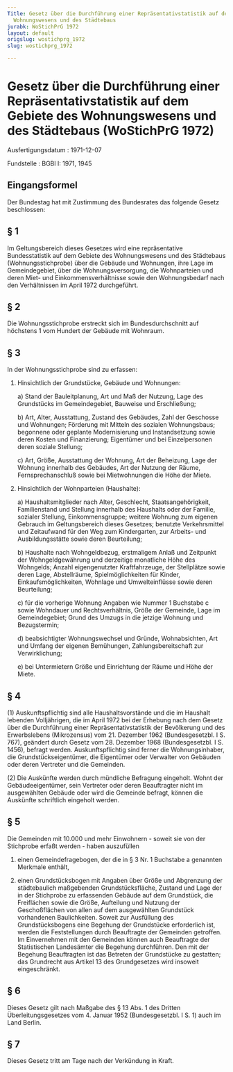 ```yaml
---
Title: Gesetz über die Durchführung einer Repräsentativstatistik auf dem Gebiete des
  Wohnungswesens und des Städtebaus
jurabk: WoStichPrG 1972
layout: default
origslug: wostichprg_1972
slug: wostichprg_1972

---
```


# Gesetz über die Durchführung einer Repräsentativstatistik auf dem Gebiete des Wohnungswesens und des Städtebaus (WoStichPrG 1972)

Ausfertigungsdatum
:   1971-12-07

Fundstelle
:   BGBl I: 1971, 1945



## Eingangsformel

Der Bundestag hat mit Zustimmung des Bundesrates das folgende Gesetz beschlossen:


## § 1

Im Geltungsbereich dieses Gesetzes wird eine repräsentative Bundesstatistik auf dem Gebiete des Wohnungswesens und des Städtebaus (Wohnungsstichprobe) über die Gebäude und Wohnungen, ihre Lage im Gemeindegebiet, über die Wohnungsversorgung, die Wohnparteien und deren Miet- und Einkommensverhältnisse sowie den Wohnungsbedarf nach den Verhältnissen im April 1972 durchgeführt.


## § 2

Die Wohnungsstichprobe erstreckt sich im Bundesdurchschnitt auf höchstens 1 vom Hundert der Gebäude mit Wohnraum.


## § 3

In der Wohnungsstichprobe sind zu erfassen:

1.  Hinsichtlich der Grundstücke, Gebäude und Wohnungen:

    a)  Stand der Bauleitplanung, Art und Maß der Nutzung, Lage des Grundstücks im Gemeindegebiet, Bauweise und Erschließung;


    b)  Art, Alter, Ausstattung, Zustand des Gebäudes, Zahl der Geschosse und Wohnungen; Förderung mit Mitteln des sozialen Wohnungsbaus; begonnene oder geplante Modernisierung und Instandsetzung sowie deren Kosten und Finanzierung; Eigentümer und bei Einzelpersonen deren soziale Stellung;


    c)  Art, Größe, Ausstattung der Wohnung, Art der Beheizung, Lage der Wohnung innerhalb des Gebäudes, Art der Nutzung der Räume, Fernsprechanschluß sowie bei Mietwohnungen die Höhe der Miete.





2.  Hinsichtlich der Wohnparteien (Haushalte):

    a)  Haushaltsmitglieder nach Alter, Geschlecht, Staatsangehörigkeit, Familienstand und Stellung innerhalb des Haushalts oder der Familie, sozialer Stellung, Einkommensgruppe; weitere Wohnung zum eigenen Gebrauch im Geltungsbereich dieses Gesetzes; benutzte Verkehrsmittel und Zeitaufwand für den Weg zum Kindergarten, zur Arbeits- und Ausbildungsstätte sowie deren Beurteilung;


    b)  Haushalte nach Wohngeldbezug, erstmaligem Anlaß und Zeitpunkt der Wohngeldgewährung und derzeitige monatliche Höhe des Wohngelds; Anzahl eigengenutzter Kraftfahrzeuge, der Stellplätze sowie deren Lage, Abstellräume, Spielmöglichkeiten für Kinder, Einkaufsmöglichkeiten, Wohnlage und Umwelteinflüsse sowie deren Beurteilung;


    c)  für die vorherige Wohnung Angaben wie Nummer 1 Buchstabe c sowie Wohndauer und Rechtsverhältnis, Größe der Gemeinde, Lage im Gemeindegebiet; Grund des Umzugs in die jetzige Wohnung und Bezugstermin;


    d)  beabsichtigter Wohnungswechsel und Gründe, Wohnabsichten, Art und Umfang der eigenen Bemühungen, Zahlungsbereitschaft zur Verwirklichung;


    e)  bei Untermietern Größe und Einrichtung der Räume und Höhe der Miete.








## § 4

(1) Auskunftspflichtig sind alle Haushaltsvorstände und die im Haushalt lebenden Volljährigen, die im April 1972 bei der Erhebung nach dem Gesetz über die Durchführung einer Repräsentativstatistik der Bevölkerung und des Erwerbslebens (Mikrozensus) vom 21. Dezember 1962 (Bundesgesetzbl. I S. 767), geändert durch Gesetz vom 28. Dezember 1968 (Bundesgesetzbl. I S. 1456), befragt werden. Auskunftspflichtig sind ferner die Wohnungsinhaber, die Grundstückseigentümer, die Eigentümer oder Verwalter von Gebäuden oder deren Vertreter und die Gemeinden.

(2) Die Auskünfte werden durch mündliche Befragung eingeholt. Wohnt der Gebäudeeigentümer, sein Vertreter oder deren Beauftragter nicht im ausgewählten Gebäude oder wird die Gemeinde befragt, können die Auskünfte schriftlich eingeholt werden.


## § 5

Die Gemeinden mit 10.000 und mehr Einwohnern - soweit sie von der Stichprobe erfaßt werden - haben auszufüllen

1.  einen Gemeindefragebogen, der die in § 3 Nr. 1 Buchstabe a genannten Merkmale enthält,


2.  einen Grundstücksbogen mit Angaben über Größe und Abgrenzung der städtebaulich maßgebenden Grundstücksfläche, Zustand und Lage der in der Stichprobe zu erfassenden Gebäude auf dem Grundstück, die Freiflächen sowie die Größe, Aufteilung und Nutzung der Geschoßflächen von allen auf dem ausgewählten Grundstück vorhandenen Baulichkeiten. Soweit zur Ausfüllung des Grundstücksbogens eine Begehung der Grundstücke erforderlich ist, werden die Feststellungen durch Beauftragte der Gemeinden getroffen. Im Einvernehmen mit den Gemeinden können auch Beauftragte der Statistischen Landesämter die Begehung durchführen. Den mit der Begehung Beauftragten ist das Betreten der Grundstücke zu gestatten; das Grundrecht aus Artikel 13 des Grundgesetzes wird insoweit eingeschränkt.





## § 6

Dieses Gesetz gilt nach Maßgabe des § 13 Abs. 1 des Dritten Überleitungsgesetzes vom 4. Januar 1952 (Bundesgesetzbl. I S. 1) auch im Land Berlin.


## § 7

Dieses Gesetz tritt am Tage nach der Verkündung in Kraft.


